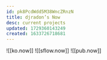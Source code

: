 ```yaml
---
id: pk8PcdWdd5M38WncZRnzN
title: djradon’s Now
desc: current projects
updated: 1729360143249
created: 1633726718681
---
```


![[ko.now]]
![[sflow.now]]
![[pub.now]]
